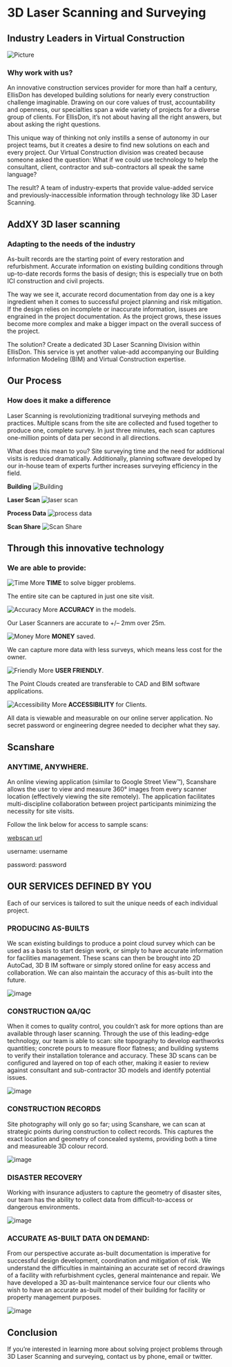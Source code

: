 # 3D Laser Scanning and Surveying

## Industry Leaders in Virtual Construction

![Picture](blank)


### Why work with us?

An innovative construction services provider for more than half a century, EllisDon has developed building solutions for nearly every construction challenge imaginable. Drawing on our core values of trust, accountability and openness, our specialties span a wide variety of projects for a diverse group of clients. For EllisDon, it’s not about having all the right answers, but about asking the right questions.

This unique way of thinking not only instills a sense of autonomy in our project teams, but it creates a desire to find new solutions on each and every project. Our Virtual Construction division was created because someone asked the question: What if we could use technology to help the consultant, client, contractor and sub-contractors all speak the same language?

The result? A team of industry-experts that provide value-added service and previously-inaccessible information through technology like 3D Laser Scanning. 

## AddXY 3D laser scanning

### Adapting to the needs of the industry

As-built records are the starting point of every restoration and refurbishment. Accurate information on existing building conditions through up-to-date records forms the basis of design; this is especially true on both ICI construction and civil projects.

The way we see it, accurate record documentation from day one is a key ingredient when it comes to successful project planning and risk mitigation. If the design relies on incomplete or inaccurate information, issues are engrained in the project documentation. As the project grows, these issues become more complex and make a bigger impact on the overall success of the project.

The solution? Create a dedicated 3D Laser Scanning Division within EllisDon. This service is yet another value-add accompanying our Building Information Modeling (BIM) and Virtual Construction expertise.

## Our Process

### How does it make a difference

Laser Scanning is revolutionizing traditional surveying methods and practices. Multiple scans from the site are collected and fused together to produce one, complete survey. In just three minutes, each scan captures one-million points of data per second in all directions.

What does this mean to you? Site surveying time and the need for additional visits is reduced dramatically. Additionally, planning software developed by our in-house team of experts further increases surveying efficiency in the field.

**Building**
![Building](blank)

**Laser Scan**
![laser scan](blank)

**Process Data**
![process data](blank)

**Scan Share**
![Scan Share](blank)


## Through this innovative technology

### We are able to provide:

![Time](blank)
More **TIME** to solve bigger problems.

The entire site can be captured in just one site visit.

![Accuracy](blank)
More **ACCURACY** in the models.

Our Laser Scanners are accurate to +/– 2mm over 25m.

![Money](blank)
More **MONEY** saved.

We can capture more data with less surveys, which means less cost for the owner.

![Friendly](blank)
More **USER FRIENDLY**.

The Point Clouds created are transferable to CAD and BIM software applications.

![Accessibility](blank)
More **ACCESSIBILITY** for Clients.

All data is viewable and measurable on our online server application. No secret password or engineering degree needed to decipher what they say.


## Scanshare
### ANYTIME, ANYWHERE.

An online viewing application (similar to Google Street View™), Scanshare allows the user to view and measure 360° images from every scanner location (effectively viewing the site remotely). The application facilitates multi-discipline collaboration between project participants minimizing the necessity for site visits.

Follow the link below for access to sample scans:

[webscan url](url)

username: username

password: password


## OUR SERVICES DEFINED BY YOU

Each of our services is tailored to suit the unique needs of each individual project.

### PRODUCING AS-BUILTS

We scan existing buildings to produce a point cloud survey which can be used as a basis to start design work, or simply to have accurate information for facilities management. These scans can then be brought into 2D AutoCad, 3D B IM software or simply stored online for easy access and collaboration. We can also maintain the accuracy of this as-built into the future.

![image](blank)

### CONSTRUCTION QA/QC

When it comes to quality control, you couldn’t ask for more options than are available through laser scanning. Through the use of this leading-edge technology, our team is able to scan: site topography to develop earthworks quantities; concrete pours to measure floor flatness; and building systems to verify their installation tolerance and accuracy. These 3D scans can be configured and layered on top of each other, making it easier to review against consultant and sub-contractor 3D models and identify potential issues.

![image](blank)

### CONSTRUCTION RECORDS

Site photography will only go so far; using Scanshare, we can scan at strategic points during construction to collect records. This captures the exact location and geometry of concealed systems, providing both a time and measureable 3D colour record.

![image](blank)


### DISASTER RECOVERY

Working with insurance adjusters to capture the geometry of disaster sites, our team has the ability to collect data from difficult-to-access or dangerous environments.

![image](blank)

### ACCURATE AS-BUILT DATA ON DEMAND:

From our perspective accurate as-built documentation is imperative for successful design development, coordination and mitigation of risk. We understand the difficulties in maintaining an accurate set of record drawings of a facility with refurbishment cycles, general maintenance and repair. We have developed a 3D as-built maintenance service four our clients who wish to have an accurate as-built model of their building for facility or property management purposes.

![image](blank)

## Conclusion

If you’re interested in learning more about solving project problems through 3D Laser Scanning and surveying, contact us by phone, email or twitter.
